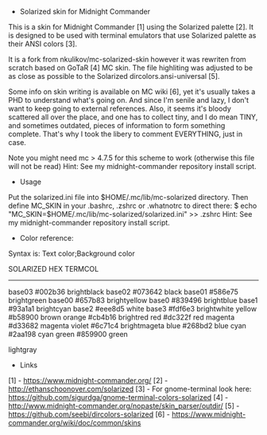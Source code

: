 * Solarized skin for Midnight Commander

This is a skin for Midnight Commander [1] using the Solarized palette [2]. It
is designed to be used with terminal emulators that use Solarized palette as
their ANSI colors [3].

It is a fork from nkulikov/mc-solarized-skin however it was rewriten from
scratch based on GoTaR [4] MC skin. The file highliting was adjusted to be as
close as possible to the Solarized dircolors.ansi-universal [5].

Some info on skin writing is available on MC wiki [6],
yet it's usually takes a PHD to understand what's going on.
And since I'm senile and lazy, I don't want to keep going to external references.
Also, it seems it's bloody scattered all over the place, and one has to collect tiny, 
and I do mean TINY, and sometimes outdated, pieces of information to form something complete.
That's why I took the libery to comment EVERYTHING, just in case.

Note you might need mc > 4.7.5 for this scheme to work (otherwise this file will not be read)
Hint: See my midnight-commander repository install script.

* Usage

Put the solarized.ini file into $HOME/.mc/lib/mc-solarized directory. 
Then define MC_SKIN in your .bashrc, .zshrc or .whatnotrc to direct there:
$ echo "MC_SKIN=$HOME/.mc/lib/mc-solarized/solarized.ini" >> .zshrc
Hint: See my midnight-commander repository install script.

* Color reference:

Syntax is: Text color;Background color

SOLARIZED HEX       TERMCOL
--------  -------   -------
base03    #002b36   brightblack
base02    #073642   black
base01    #586e75   brightgreen
base00    #657b83   brightyellow
base0     #839496   brightblue
base1     #93a1a1   brightcyan
base2     #eee8d5   white
base3     #fdf6e3   brightwhite
yellow    #b58900   brown
orange    #cb4b16   brightred
red       #dc322f   red
magenta   #d33682   magenta
violet    #6c71c4   brightmageta
blue      #268bd2   blue
cyan      #2aa198   cyan
green     #859900   green

lightgray

* Links

[1] - https://www.midnight-commander.org/
[2] - http://ethanschoonover.com/solarized
[3] - For gnome-terminal look here:
      https://github.com/sigurdga/gnome-terminal-colors-solarized
[4] - http://www.midnight-commander.org/nopaste/skin_parser/outdir/
[5] - https://github.com/seebi/dircolors-solarized
[6] - https://www.midnight-commander.org/wiki/doc/common/skins

